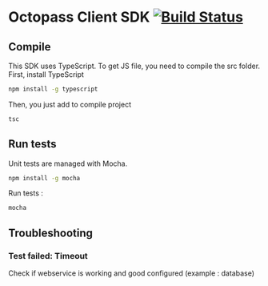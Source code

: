 # Octopass Client SDK [![Build Status](https://travis-ci.org/LoickVirot/Octopass-client-sdk.svg?branch=master)](https://travis-ci.org/LoickVirot/Octopass-client-sdk)

## Compile
This SDK uses TypeScript. To get JS file, you need to compile the src folder.
First, install TypeScript
```bash
npm install -g typescript
```
Then, you just add to compile project
```bash
tsc
```

## Run tests
Unit tests are managed with Mocha.
```bash
npm install -g mocha
```
Run tests :
```bash
mocha
```

## Troubleshooting
### Test failed: Timeout
Check if webservice is working and good configured (example : database)
